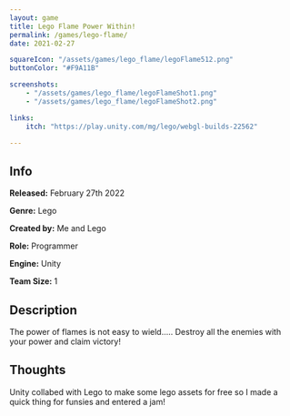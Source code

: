 ```yaml
---
layout: game
title: Lego Flame Power Within!
permalink: /games/lego-flame/
date: 2021-02-27

squareIcon: "/assets/games/lego_flame/legoFlame512.png"
buttonColor: "#F9A11B"

screenshots:
    - "/assets/games/lego_flame/legoFlameShot1.png"
    - "/assets/games/lego_flame/legoFlameShot2.png"

links:
    itch: "https://play.unity.com/mg/lego/webgl-builds-22562"

---
```


## Info
  <p><strong>Released:</strong> February 27th 2022 </p>
  <p><strong>Genre:</strong> Lego </p>
  <p><strong>Created by:</strong> Me and Lego </p>
  <p><strong>Role:</strong> Programmer </p>
  <p><strong>Engine:</strong> Unity </p>
  <p><strong>Team Size:</strong> 1 </p>

## Description
The power of flames is not easy to wield..... Destroy all the enemies with your power and claim victory!

## Thoughts
Unity collabed with Lego to make some lego assets for free so I made a quick thing for funsies and entered a jam!